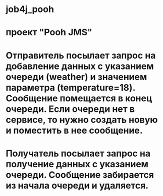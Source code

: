 # job4j_pooh
# проект "Pooh JMS" 
# Отправитель посылает запрос на добавление данных с указанием очереди (weather) и значением параметра (temperature=18). Сообщение помещается в конец очереди. Если очереди нет в сервисе, то нужно создать новую и поместить в нее сообщение. 
# Получатель посылает запрос на получение данных с указанием очереди. Сообщение забирается из начала очереди и удаляется.